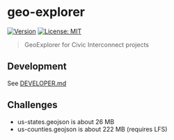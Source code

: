 # geo-explorer

[![Version](https://img.shields.io/badge/version-v0.0.1-blue)](https://github.com/civic-interconnect/geo-explorer/releases)
[![License: MIT](https://img.shields.io/badge/license-MIT-green.svg)](https://opensource.org/licenses/MIT)

> GeoExplorer for Civic Interconnect projects


## Development

See [DEVELOPER.md](./DEVELOPER.md)

## Challenges


- us-states.geojson is about 26 MB
- us-counties.geojson is about 222 MB (requires LFS)
